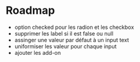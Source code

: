 # Roadmap
- option checked pour les radion et les checkbox
- supprimer les label si il est false ou null
- assinger une valeur par défaut à un input text
- uniformiser les valeur pour chaque input
- ajouter les add-on
